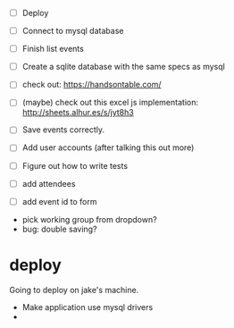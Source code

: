 
 - [ ] Deploy
 - [ ] Connect to mysql database
 - [ ] Finish list events




 - [ ] Create a sqlite database with the same specs as mysql
 - [ ] check out: https://handsontable.com/
 - [ ] (maybe) check out this excel js implementation: http://sheets.alhur.es/s/jyt8h3

 - [ ] Save events correctly.
 - [ ] Add user accounts (after talking this out more)
 
 - [ ] Figure out how to write tests

 - [ ] add attendees
 - [ ] add event id to form


 - pick working group from dropdown?
 - bug: double saving?

# deploy

Going to deploy on jake's machine.



 - Make application use mysql drivers
 - 
